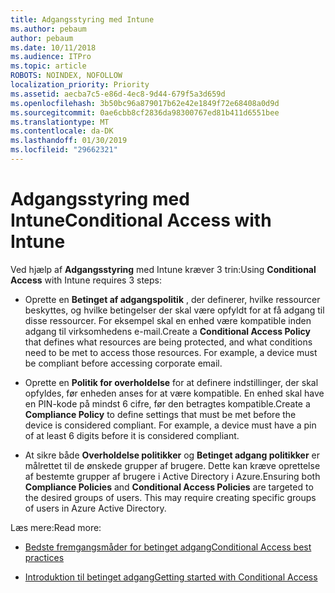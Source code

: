 ```yaml
---
title: Adgangsstyring med Intune
ms.author: pebaum
author: pebaum
ms.date: 10/11/2018
ms.audience: ITPro
ms.topic: article
ROBOTS: NOINDEX, NOFOLLOW
localization_priority: Priority
ms.assetid: aecba7c5-e86d-4ec8-9d44-679f5a3d659d
ms.openlocfilehash: 3b50bc96a879017b62e42e1849f72e68408a0d9d
ms.sourcegitcommit: 0ae6cbb8cf2836da98300767ed81b411d6551bee
ms.translationtype: MT
ms.contentlocale: da-DK
ms.lasthandoff: 01/30/2019
ms.locfileid: "29662321"
---
```

# <a name="conditional-access-with-intune"></a><span data-ttu-id="424a4-102">Adgangsstyring med Intune</span><span class="sxs-lookup"><span data-stu-id="424a4-102">Conditional Access with Intune</span></span>

<span data-ttu-id="424a4-103">Ved hjælp af **Adgangsstyring** med Intune kræver 3 trin:</span><span class="sxs-lookup"><span data-stu-id="424a4-103">Using **Conditional Access** with Intune requires 3 steps:</span></span> 
  
- <span data-ttu-id="424a4-p101">Oprette en **Betinget af adgangspolitik** , der definerer, hvilke ressourcer beskyttes, og hvilke betingelser der skal være opfyldt for at få adgang til disse ressourcer. For eksempel skal en enhed være kompatible inden adgang til virksomhedens e-mail.</span><span class="sxs-lookup"><span data-stu-id="424a4-p101">Create a **Conditional Access Policy** that defines what resources are being protected, and what conditions need to be met to access those resources. For example, a device must be compliant before accessing corporate email.</span></span> 
    
- <span data-ttu-id="424a4-p102">Oprette en **Politik for overholdelse** for at definere indstillinger, der skal opfyldes, før enheden anses for at være kompatible. En enhed skal have en PIN-kode på mindst 6 cifre, før den betragtes kompatible.</span><span class="sxs-lookup"><span data-stu-id="424a4-p102">Create a **Compliance Policy** to define settings that must be met before the device is considered compliant. For example, a device must have a pin of at least 6 digits before it is considered compliant.</span></span> 
    
- <span data-ttu-id="424a4-p103">At sikre både **Overholdelse politikker** og **Betinget adgang politikker** er målrettet til de ønskede grupper af brugere. Dette kan kræve oprettelse af bestemte grupper af brugere i Active Directory i Azure.</span><span class="sxs-lookup"><span data-stu-id="424a4-p103">Ensuring both **Compliance Policies** and **Conditional Access Policies** are targeted to the desired groups of users. This may require creating specific groups of users in Azure Active Directory.</span></span> 
    
<span data-ttu-id="424a4-110">Læs mere:</span><span class="sxs-lookup"><span data-stu-id="424a4-110">Read more:</span></span>
  
- [<span data-ttu-id="424a4-111">Bedste fremgangsmåder for betinget adgang</span><span class="sxs-lookup"><span data-stu-id="424a4-111">Conditional Access best practices</span></span>](https://docs.microsoft.com/azure/active-directory/conditional-access/best-practices)
    
- [<span data-ttu-id="424a4-112">Introduktion til betinget adgang</span><span class="sxs-lookup"><span data-stu-id="424a4-112">Getting started with Conditional Access </span></span>](https://docs.microsoft.com/azure/active-directory/active-directory-conditional-access-azure-portal-get-started)
    

